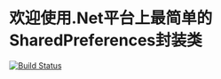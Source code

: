 # 欢迎使用.Net平台上最简单的SharedPreferences封装类

[![Build Status](https://travis-ci.org/taowenyin/CSharedPreferences.svg?branch=master)](https://travis-ci.org/taowenyin/CSharedPreferences)
